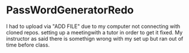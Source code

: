# PassWordGeneratorRedo


I had to upload via "ADD FILE" due to my computer not connecting with cloned repos. setting up a meetingwith a tutor in order to get it fixed. My instructor as said there is somethign wrong with my set up but ran out of time before class.




